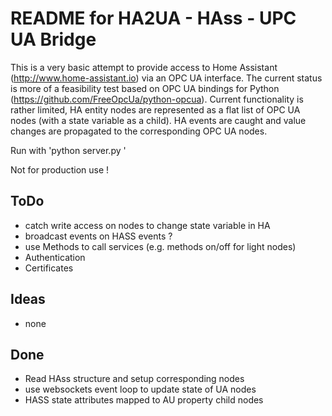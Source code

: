 # README for HA2UA - HAss - UPC UA Bridge

This is a very basic attempt to provide access to Home Assistant (http://www.home-assistant.io) via an OPC UA interface. The current status is more of a feasibility test based on OPC UA bindings for Python (https://github.com/FreeOpcUa/python-opcua). Current functionality is rather limited, HA entity nodes are represented as a flat list of OPC UA nodes (with a state variable as a child). HA events are caught and value changes are propagated to the corresponding OPC UA nodes.

Run with 'python server.py <ip-of-ha-server> <api-password-of-ha>'

Not for production use !

## ToDo

* catch write access on nodes to change state variable in HA
* broadcast events on HASS events ?
* use Methods to call services (e.g. methods on/off for light nodes)
* Authentication
* Certificates

## Ideas

* none

## Done

* Read HAss structure and setup corresponding nodes
* use websockets event loop to update state of UA nodes
* HASS state attributes mapped to AU property child nodes
